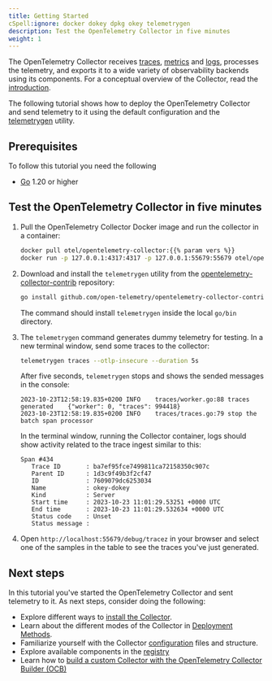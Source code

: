 ```yaml
---
title: Getting Started
cSpell:ignore: docker dokey dpkg okey telemetrygen
description: Test the OpenTelemetry Collector in five minutes
weight: 1
---
```


The OpenTelemetry Collector receives [traces](/docs/concepts/signals/traces/),
[metrics](/docs/concepts/signals/metrics/) and
[logs](/docs/concepts/signals/logs/), processes the telemetry, and exports it to
a wide variety of observability backends using its components. For a conceptual
overview of the Collector, read the [introduction](/docs/collector).

The following tutorial shows how to deploy the OpenTelemetry Collector and send
telemetry to it using the default configuration and the
[telemetrygen](https://github.com/open-telemetry/opentelemetry-collector-contrib/tree/main/cmd/telemetrygen)
utility.

## Prerequisites

To follow this tutorial you need the following

- [Go](https://go.dev/) 1.20 or higher

## Test the OpenTelemetry Collector in five minutes

1. Pull the OpenTelemetry Collector Docker image and run the collector in a
   container:

   ```sh
   docker pull otel/opentelemetry-collector:{{% param vers %}}
   docker run -p 127.0.0.1:4317:4317 -p 127.0.0.1:55679:55679 otel/opentelemetry-collector:{{% param vers %}}
   ```

2. Download and install the `telemetrygen` utility from the
   [opentelemetry-collector-contrib](https://github.com/open-telemetry/opentelemetry-collector-contrib/)
   repository:

   ```sh
   go install github.com/open-telemetry/opentelemetry-collector-contrib/cmd/telemetrygen@latest
   ```

   The command should install `telemetrygen` inside the local `go/bin`
   directory.

3. The `telemetrygen` command generates dummy telemetry for testing. In a new
   terminal window, send some traces to the collector:

   ```sh
   telemetrygen traces --otlp-insecure --duration 5s
   ```

   After five seconds, `telemetrygen` stops and shows the sended messages in the
   console:

   ```text
   2023-10-23T12:58:19.835+0200	INFO	traces/worker.go:88	traces generated	{"worker": 0, "traces": 994418}
   2023-10-23T12:58:19.835+0200	INFO	traces/traces.go:79	stop the batch span processor
   ```

   In the terminal window, running the Collector container, logs should show
   activity related to the trace ingest similar to this:

   ```text
   Span #434
      Trace ID       : ba7ef95fce7499811ca72158350c907c
      Parent ID      : 1d3c9f49b3f2cf47
      ID             : 7609079dc6253034
      Name           : okey-dokey
      Kind           : Server
      Start time     : 2023-10-23 11:01:29.53251 +0000 UTC
      End time       : 2023-10-23 11:01:29.532634 +0000 UTC
      Status code    : Unset
      Status message :
   ```

4. Open `http://localhost:55679/debug/tracez` in your browser and select one of
   the samples in the table to see the traces you've just generated.

## Next steps

In this tutorial you've started the OpenTelemetry Collector and sent telemetry
to it. As next steps, consider doing the following:

- Explore different ways to [install the Collector](../installation/).
- Learn about the different modes of the Collector in
  [Deployment Methods](../deployment/).
- Familiarize yourself with the Collector
  [configuration](/docs/collector/configuration) files and structure.
- Explore available components in the
  [registry](/ecosystem/registry/?language=collector)
- Learn how to
  [build a custom Collector with the OpenTelemetry Collector Builder (OCB)](/docs/collector/custom-collector/)
